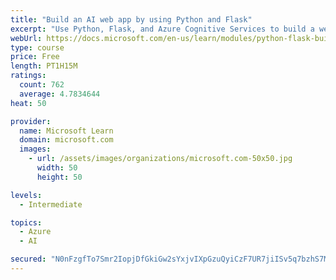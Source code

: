 ```yaml
---
title: "Build an AI web app by using Python and Flask"
excerpt: "Use Python, Flask, and Azure Cognitive Services to build a web app that incorporates AI"
webUrl: https://docs.microsoft.com/en-us/learn/modules/python-flask-build-ai-web-app/
type: course
price: Free
length: PT1H15M
ratings:
  count: 762
  average: 4.7834644
heat: 50

provider:
  name: Microsoft Learn
  domain: microsoft.com
  images:
    - url: /assets/images/organizations/microsoft.com-50x50.jpg
      width: 50
      height: 50

levels:
  - Intermediate

topics:
  - Azure
  - AI

secured: "N0nFzgfTo7Smr2IopjDfGkiGw2sYxjvIXpGzuQyiCzF7UR7jiISv5q7bzhS7Mhvyc2W80HehkxPuWHonbZ7JwWX1e3KnMh6m82Kf8j5MGnaMI0X4Rg/ZXi4ALKjCSqDhKMoc9Es7g0sLLHgtuqov3woDjWiWtW/wbad7NuPTXj5OeU3z+XVG7QA6GKJ7xfPkzfnOqxoUwoSaDQA+uFUDEDh+zQj0MIB3bwg9xIfeo/P5uP8Cv7GWjhCe+lmm3sLsOi5adaF8CRgGnTqvYN+9E9M12mqs1KsNbxT/rP5Awtgr4fZiN2kwov79XRPLGD4A/3042fZWRffe//1Q7atIvNOt79k6c4khUcxSTJi1PdOyzhpLxC6ySH8yMwFSuDClC5/Cy6Q+zGCTQ+IA4daidtPDeMUHhSQP8JOJNzR+l/s=;pryF3C7vZ1G/J1/YHCqs0A=="
---
```


